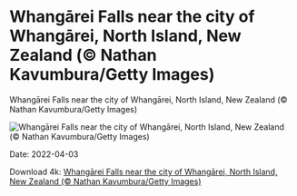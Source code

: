 # Whangārei Falls near the city of Whangārei, North Island, New Zealand (© Nathan Kavumbura/Getty Images)

Whangārei Falls near the city of Whangārei, North Island, New Zealand (© Nathan Kavumbura/Getty Images)

![Whangārei Falls near the city of Whangārei, North Island, New Zealand (© Nathan Kavumbura/Getty Images)](https://bing.com/th?id=OHR.WhangareiFalls_EN-US0789271044_UHD.jpg&w=1024&h=576)

Date: 2022-04-03

Download 4k: [Whangārei Falls near the city of Whangārei, North Island, New Zealand (© Nathan Kavumbura/Getty Images)](https://bing.com/th?id=OHR.WhangareiFalls_EN-US0789271044_UHD.jpg)

